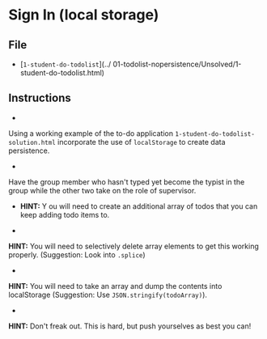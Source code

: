 # Sign In (local storage)

## File

* [`1-student-do-todolist`](../
01-todolist-nopersistence/Unsolved/1-student-do-todolist.html)

## Instructions

* 
Using a working example of the to-do application `1-student-do-todolist-solution.html` 
incorporate the use of `localStorage` to create data persistence.

*
 Have the group member who hasn't typed yet become the typist in the group while the other two 
take on the role of supervisor.

* **HINT:** Y
ou will need to create an additional array of todos that you can keep adding todo items to.

*
 **HINT:** You will need to selectively delete array elements to get this working properly. 
(Suggestion: Look into `.splice`)

* 
**HINT:** You will need to take an array and dump the contents into 
localStorage (Suggestion: Use `JSON.stringify(todoArray)`).

* 
**HINT:** Don't freak out. This is hard, but push yourselves as best you can!
